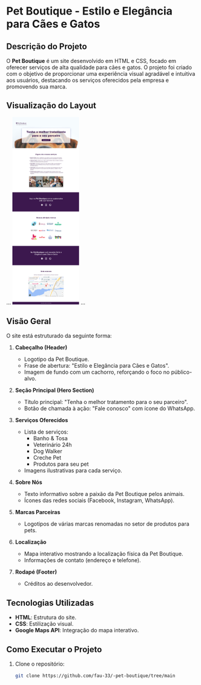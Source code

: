 # Pet Boutique - Estilo e Elegância para Cães e Gatos

## Descrição do Projeto

O **Pet Boutique** é um site desenvolvido em HTML e CSS, focado em oferecer serviços de alta qualidade para cães e gatos. O projeto foi criado com o objetivo de proporcionar uma experiência visual agradável e intuitiva aos usuários, destacando os serviços oferecidos pela empresa e promovendo sua marca.

## Visualização do Layout

...
<img src="./img/layout-pet-boutique.png" width="35%" height="35%">
...

## Visão Geral

O site está estruturado da seguinte forma:

1. **Cabeçalho (Header)**

   - Logotipo da Pet Boutique.
   - Frase de abertura: "Estilo e Elegância para Cães e Gatos".
   - Imagem de fundo com um cachorro, reforçando o foco no público-alvo.

2. **Seção Principal (Hero Section)**

   - Título principal: "Tenha o melhor tratamento para o seu parceiro".
   - Botão de chamada à ação: "Fale conosco" com ícone do WhatsApp.

3. **Serviços Oferecidos**

   - Lista de serviços:
     - Banho & Tosa
     - Veterinário 24h
     - Dog Walker
     - Creche Pet
     - Produtos para seu pet
   - Imagens ilustrativas para cada serviço.

4. **Sobre Nós**

   - Texto informativo sobre a paixão da Pet Boutique pelos animais.
   - Ícones das redes sociais (Facebook, Instagram, WhatsApp).

5. **Marcas Parceiras**

   - Logotipos de várias marcas renomadas no setor de produtos para pets.

6. **Localização**

   - Mapa interativo mostrando a localização física da Pet Boutique.
   - Informações de contato (endereço e telefone).

7. **Rodapé (Footer)**
   - Créditos ao desenvolvedor.

## Tecnologias Utilizadas

- **HTML**: Estrutura do site.
- **CSS**: Estilização visual.
- **Google Maps API**: Integração do mapa interativo.

## Como Executar o Projeto

1. Clone o repositório:
   ```bash
   git clone https://github.com/fau-33/-pet-boutique/tree/main
   ```
